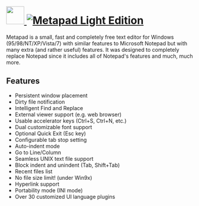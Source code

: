 # [<img src="https://cdn.rawgit.com/AdmiringWorm/chocolatey-packages/a52bba21db13c816b13a088638b42dae25404c5e/icons/metapad.png" height="48" width="48" /> ![Metapad Light Edition](https://img.shields.io/chocolatey/v/metapad-light.svg?label=Metapad%20Light%20Edition&style=for-the-badge)](https://chocolatey.org/packages/metapad-light)

Metapad is a small, fast and completely free text editor for Windows (95/98/NT/XP/Vista/7) with similar features to Microsoft Notepad but with many extra (and rather useful) features. It was designed to completely replace Notepad since it includes all of Notepad's features and much, much more.

## Features

- Persistent window placement
- Dirty file notification
- Intelligent Find and Replace
- External viewer support (e.g. web browser)
- Usable accelerator keys (Ctrl+S, Ctrl+N, etc.)
- Dual customizable font support
- Optional Quick Exit (Esc key)
- Configurable tab stop setting
- Auto-indent mode
- Go to Line/Column
- Seamless UNIX text file support
- Block indent and unindent (Tab, Shift+Tab)
- Recent files list
- No file size limit! (under Win9x)
- Hyperlink support
- Portability mode (INI mode)
- Over 30 customized UI language plugins

